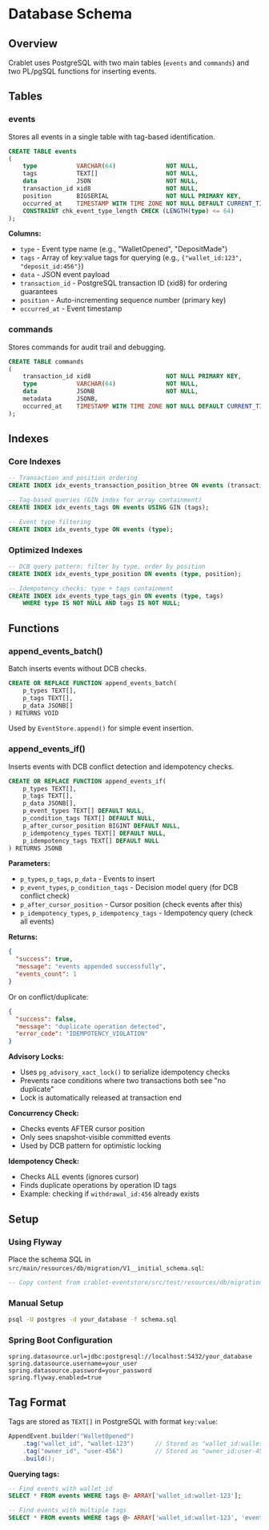 # Database Schema

## Overview

Crablet uses PostgreSQL with two main tables (`events` and `commands`) and two PL/pgSQL functions for inserting events.

## Tables

### events

Stores all events in a single table with tag-based identification.

```sql
CREATE TABLE events
(
    type           VARCHAR(64)              NOT NULL,
    tags           TEXT[]                   NOT NULL,
    data           JSON                     NOT NULL,
    transaction_id xid8                     NOT NULL,
    position       BIGSERIAL                NOT NULL PRIMARY KEY,
    occurred_at    TIMESTAMP WITH TIME ZONE NOT NULL DEFAULT CURRENT_TIMESTAMP,
    CONSTRAINT chk_event_type_length CHECK (LENGTH(type) <= 64)
);
```

**Columns:**
- `type` - Event type name (e.g., "WalletOpened", "DepositMade")
- `tags` - Array of key:value tags for querying (e.g., `{"wallet_id:123", "deposit_id:456"}`)
- `data` - JSON event payload
- `transaction_id` - PostgreSQL transaction ID (xid8) for ordering guarantees
- `position` - Auto-incrementing sequence number (primary key)
- `occurred_at` - Event timestamp

### commands

Stores commands for audit trail and debugging.

```sql
CREATE TABLE commands
(
    transaction_id xid8                     NOT NULL PRIMARY KEY,
    type           VARCHAR(64)              NOT NULL,
    data           JSONB                    NOT NULL,
    metadata       JSONB,
    occurred_at    TIMESTAMP WITH TIME ZONE NOT NULL DEFAULT CURRENT_TIMESTAMP
);
```

## Indexes

### Core Indexes

```sql
-- Transaction and position ordering
CREATE INDEX idx_events_transaction_position_btree ON events (transaction_id, position);

-- Tag-based queries (GIN index for array containment)
CREATE INDEX idx_events_tags ON events USING GIN (tags);

-- Event type filtering
CREATE INDEX idx_events_type ON events (type);
```

### Optimized Indexes

```sql
-- DCB query pattern: filter by type, order by position
CREATE INDEX idx_events_type_position ON events (type, position);

-- Idempotency checks: type + tags containment
CREATE INDEX idx_events_type_tags_gin ON events (type, tags) 
    WHERE type IS NOT NULL AND tags IS NOT NULL;
```

## Functions

### append_events_batch()

Batch inserts events without DCB checks.

```sql
CREATE OR REPLACE FUNCTION append_events_batch(
    p_types TEXT[],
    p_tags TEXT[],
    p_data JSONB[]
) RETURNS VOID
```

Used by `EventStore.append()` for simple event insertion.

### append_events_if()

Inserts events with DCB conflict detection and idempotency checks.

```sql
CREATE OR REPLACE FUNCTION append_events_if(
    p_types TEXT[],
    p_tags TEXT[],
    p_data JSONB[],
    p_event_types TEXT[] DEFAULT NULL,
    p_condition_tags TEXT[] DEFAULT NULL,
    p_after_cursor_position BIGINT DEFAULT NULL,
    p_idempotency_types TEXT[] DEFAULT NULL,
    p_idempotency_tags TEXT[] DEFAULT NULL
) RETURNS JSONB
```

**Parameters:**
- `p_types`, `p_tags`, `p_data` - Events to insert
- `p_event_types`, `p_condition_tags` - Decision model query (for DCB conflict check)
- `p_after_cursor_position` - Cursor position (check events after this)
- `p_idempotency_types`, `p_idempotency_tags` - Idempotency query (check all events)

**Returns:**
```json
{
  "success": true,
  "message": "events appended successfully",
  "events_count": 1
}
```

Or on conflict/duplicate:
```json
{
  "success": false,
  "message": "duplicate operation detected",
  "error_code": "IDEMPOTENCY_VIOLATION"
}
```

**Advisory Locks:**
- Uses `pg_advisory_xact_lock()` to serialize idempotency checks
- Prevents race conditions where two transactions both see "no duplicate"
- Lock is automatically released at transaction end

**Concurrency Check:**
- Checks events AFTER cursor position
- Only sees snapshot-visible committed events
- Used by DCB pattern for optimistic locking

**Idempotency Check:**
- Checks ALL events (ignores cursor)
- Finds duplicate operations by operation ID tags
- Example: checking if `withdrawal_id:456` already exists

## Setup

### Using Flyway

Place the schema SQL in `src/main/resources/db/migration/V1__initial_schema.sql`:

```sql
-- Copy content from crablet-eventstore/src/test/resources/db/migration/V1__go_crablet_schema.sql
```

### Manual Setup

```bash
psql -U postgres -d your_database -f schema.sql
```

### Spring Boot Configuration

```properties
spring.datasource.url=jdbc:postgresql://localhost:5432/your_database
spring.datasource.username=your_user
spring.datasource.password=your_password
spring.flyway.enabled=true
```

## Tag Format

Tags are stored as `TEXT[]` in PostgreSQL with format `key:value`:

```java
AppendEvent.builder("WalletOpened")
    .tag("wallet_id", "wallet-123")      // Stored as "wallet_id:wallet-123"
    .tag("owner_id", "user-456")         // Stored as "owner_id:user-456"
    .build();
```

**Querying tags:**
```sql
-- Find events with wallet_id
SELECT * FROM events WHERE tags @> ARRAY['wallet_id:wallet-123'];

-- Find events with multiple tags
SELECT * FROM events WHERE tags @> ARRAY['wallet_id:wallet-123', 'event_type:deposit'];
```

